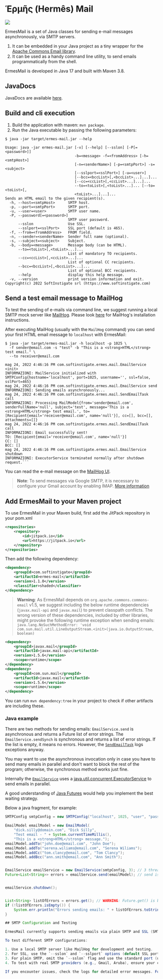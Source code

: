# Ἑρμῆς (Hermês) Mail

[![](https://jitpack.io/v/com.softinstigate/ermes-mail.svg)](https://jitpack.io/#com.softinstigate/ermes-mail)

ErmesMail is a set of Java classes for sending e-mail messages asynchronously, via SMTP servers.

1. It can be embedded in your Java project as a tiny wrapper for the [Apache Commons Email library](https://commons.apache.org/proper/commons-email/).
2. It can be used as a handy command line utility, to send emails programmatically from the shell.

ErmesMail is developed in Java 17 and built with Maven 3.8.

## JavaDocs

JavaDocs are available [here](https://jitpack.io/com/github/softinstigate/ermes-mail/latest/javadoc/).

## Build and cli execution

1. Build the application with maven: `mvn package`.
2. Run the Java executable by passing the following parameters:

```shell
$ java -jar target/ermes-mail.jar --help

Usage: java -jar ermes-mail.jar [-v] [--help] [--sslon] [-P[=<password>]]
                                -b=<message> -f=<fromAddress> [-h=<smtpHost>]
                                [-n=<senderName>] [-p=<smtpPort>] -s=<subject>
                                [--sslport=<sslPort>] [-u=<user>]
                                [--bcc=<bccList>[,<bccList>...]...]...
                                [--cc=<ccList>[,<ccList>...]...]...
                                --to=<toList>[,<toList>...]... [--to=<toList>[,
                                <toList>...]...]...
Sends an HTML email to the given recipient(s).
  -h, --host=<smtpHost>      SMTP host.
  -p, --port=<smtpPort>      SMTP port.
  -u, --user=<user>          SMTP user name.
  -P, --password[=<password>]
                             SMTP user password.
      --sslon                Use SSL.
      --sslport=<sslPort>    SSL port (default is 465).
  -f, --from=<fromAddress>   FROM field.
  -n, --sender=<senderName>  Sender full name (optional).
  -s, --subject=<subject>    Subject.
  -b, --body=<message>       Message body (can be HTML).
      --to=<toList>[,<toList>...]...
                             List of mandatory TO recipients.
      --cc=<ccList>[,<ccList>...]...
                             List of optional CC recipients.
      --bcc=<bccList>[,<bccList>...]...
                             List of optional BCC recipients.
      --help                 display this help message.
  -v, --version              print version information and exit.
Copyright(c) 2022 SoftInstigate srl (https://www.softinstigate.com)
```

## Send a test email message to MailHog

To test the sending of e-mails via command line, we suggest running a local SMTP mock server like [MailHog](https://github.com/mailhog/MailHog). Please look [here](https://github.com/mailhog/MailHog#installation) for MailHog's installation instructions.

After executing MailHog (usually with the `MailHog` command) you can send your first HTML email message to `localhost` with ErmesMail:

```shell
$ java -jar target/ermes-mail.jar -h localhost -p 1025 \
  -f sender@email.com -s "test" -b "This is a <strong>HTML</strong> test email." \
  --to receiver@email.com
  
mag 24, 2022 4:46:16 PM com.softinstigate.ermes.mail.EmailService <init>
INFORMAZIONI: MailService initialized with SMTPConfig{hostname='localhost', port=1025, username='', ssl=false, sslPort=465}
mag 24, 2022 4:46:16 PM com.softinstigate.ermes.mail.EmailService send
INFORMAZIONI: Sending emails asynchronously...
mag 24, 2022 4:46:16 PM com.softinstigate.ermes.mail.SendEmailTask call
INFORMAZIONI: Processing MailModel{from='sender@email.com', senderFullName='null', subject='test', message='This is a <strong>HTML</strong> test email.', to=[Recipient{email='receiver@email.com', name='null'}], cc=[], bcc=[], attachments=[]}
mag 24, 2022 4:46:16 PM com.softinstigate.ermes.mail.SendEmailTask call
INFORMAZIONI: Email successfully sent!
TO: [Recipient{email='receiver@email.com', name='null'}]
CC: []
BCC: []
mag 24, 2022 4:46:16 PM com.softinstigate.ermes.mail.EmailService shutdown
INFORMAZIONI: ExecutorService terminated normally after shutdown request.```
```

You can read the e-mail message on the [MailHog UI](http://0.0.0.0:8025/).

> **Note**: To send messages via Google SMTP, it is necessary to configure your Gmail account by enabling IMAP. [More information](https://support.google.com/mail/answer/7126229)

## Add ErmesMail to your Maven project

To use ErmesMail in your Maven build, first add the JitPack repository in your pom.xml

```xml
<repositories>
    <repository>
        <id>jitpack.io</id>
        <url>https://jitpack.io</url>
    </repository>
</repositories>
```

Then add the following dependency:

```xml
<dependency>
    <groupId>com.softinstigate</groupId>
    <artifactId>ermes-mail</artifactId>
    <version>1.1.0</version>
    <classifier>shaded</classifier>
</dependency>
```

> **Warning**: As ErmesMail depends on `org.apache.commons.commons-email` v1.5, we suggest including the below runtime dependencies (`javax.mail-api` and `javax.mail`) to prevent classpath conflicts. The wrong version of these dependencies, included by other libraries, might provoke the following runtime exception when sending emails: `java.lang.NoSuchMethodError: 'void com.sun.mail.util.LineOutputStream.<init>(java.io.OutputStream, boolean)`

```xml
<dependency>
    <groupId>javax.mail</groupId>
    <artifactId>javax.mail-api</artifactId>
    <version>1.5.6</version>
    <scope>runtime</scope>
</dependency>
<dependency>
    <groupId>com.sun.mail</groupId>
    <artifactId>javax.mail</artifactId>
    <version>1.5.6</version>
    <scope>runtime</scope>
</dependency>
```

You can run `mvn dependency:tree` in your project to check if other artifacts are including these.

### Java example

There are two methods for sending emails: `EmailService.send` is asynchronous and returns a Future list of error strings. The `EmailService.sendSynch` is synchronous and returns a list of error strings. If the list is empty, it means no errors. However, the [`SendEmailTask`](src/main/java/com/softinstigate/ermes/mail/SendEmailTask.java) logs exceptions anyway.

You may want to use the asynchronous invocation only in case you have to send many emails in parallel and don't want to block the rest of the program; otherwise, the synchronous method works just fine.

Internally the [`EmailService`](src/main/java/com/softinstigate/ermes/mail/EmailService.java) uses a [java.util.concurrent.ExecutorService](https://docs.oracle.com/javase/7/docs/api/java/util/concurrent/ExecutorService.html) to send emails in parallel.

A good understanding of [Java Futures](https://www.baeldung.com/java-future) would help you implement the best waiting strategy.

Below a java fragment, for example:

```java
SMTPConfig smtpConfig = new SMTPConfig("localhost", 1025, "user", "password", false);

EmailModel emailModel = new EmailModel(
    "dick.silly@domain.com", "Dick Silly",
    "Test email - " + System.currentTimeMillis(),
    "This is a <strong>HTML</strong> message.");
emailModel.addTo("john.doe@email.com", "John Doe");
emailModel.addTo("serena.wiliams@email.com", "Serena Wiliams");
emailModel.addCc("tom.clancy@email.com", "Tom Clancy");
emailModel.addBcc("ann.smith@email.com", "Ann Smith");


EmailService emailService = new EmailService(smtpConfig, 3); // 3 threads pool
Future<List<String>> errors = emailService.send(emailModel); // send is async


emailService.shutdown();


List<String> listOfErrors = errors.get(); // WARNING: Future.get() is blocking
if (!listOfErrors.isEmpty()) {
    System.err.println("Errors sending emails: " + listOfErrors.toString());
}

## SMTP Configuration and Testing

ErmesMail currently supports sending emails via plain SMTP and SSL (SMTPS). You can configure the SMTP host, port, user, password, and SSL options via the command line or programmatically using the `SMTPConfig` class.

To test different SMTP configurations:

1. Use a local SMTP server like MailHog for development and testing.
2. For SSL, use the `--sslon` and `--sslport` options (default SSL port is 465).
3. For plain SMTP, omit the `--sslon` flag and use the standard port (usually 25 or 1025 for local testing).
4. To test with real SMTP providers (e.g., Gmail, Aruba), ensure your credentials and security settings are correct and that your network/firewall allows outbound connections to the SMTP server and port.

If you encounter issues, check the logs for detailed error messages. For troubleshooting tips, see the [project issues](https://github.com/SoftInstigate/ermes-mail/issues) or contact the maintainers.
```
